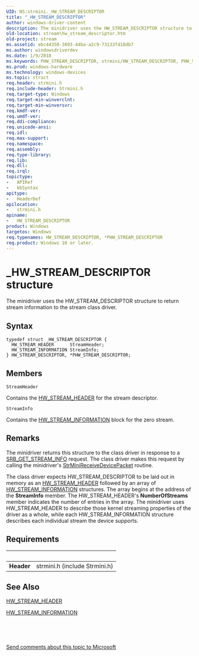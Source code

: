 ```yaml
---
UID: NS:strmini._HW_STREAM_DESCRIPTOR
title: "_HW_STREAM_DESCRIPTOR"
author: windows-driver-content
description: The minidriver uses the HW_STREAM_DESCRIPTOR structure to return stream information to the stream class driver.
old-location: stream\hw_stream_descriptor.htm
old-project: stream
ms.assetid: ebc44350-3093-44ba-a2c9-73133fd18db7
ms.author: windowsdriverdev
ms.date: 1/9/2018
ms.keywords: PHW_STREAM_DESCRIPTOR, strmini/HW_STREAM_DESCRIPTOR, PHW_STREAM_DESCRIPTOR structure pointer [Streaming Media Devices], _HW_STREAM_DESCRIPTOR, strclass-struct_57b4a9ea-44c1-4584-94f4-060a3fa58bf1.xml, HW_STREAM_DESCRIPTOR structure [Streaming Media Devices], stream.hw_stream_descriptor, strmini/PHW_STREAM_DESCRIPTOR, *PHW_STREAM_DESCRIPTOR, HW_STREAM_DESCRIPTOR
ms.prod: windows-hardware
ms.technology: windows-devices
ms.topic: struct
req.header: strmini.h
req.include-header: Strmini.h
req.target-type: Windows
req.target-min-winverclnt: 
req.target-min-winversvr: 
req.kmdf-ver: 
req.umdf-ver: 
req.ddi-compliance: 
req.unicode-ansi: 
req.idl: 
req.max-support: 
req.namespace: 
req.assembly: 
req.type-library: 
req.lib: 
req.dll: 
req.irql: 
topictype:
-	APIRef
-	kbSyntax
apitype:
-	HeaderDef
apilocation:
-	strmini.h
apiname:
-	HW_STREAM_DESCRIPTOR
product: Windows
targetos: Windows
req.typenames: HW_STREAM_DESCRIPTOR, *PHW_STREAM_DESCRIPTOR
req.product: Windows 10 or later.
---
```


# _HW_STREAM_DESCRIPTOR structure
The minidriver uses the HW_STREAM_DESCRIPTOR structure to return stream information to the stream class driver.

## Syntax
````
typedef struct _HW_STREAM_DESCRIPTOR {
  HW_STREAM_HEADER      StreamHeader;
  HW_STREAM_INFORMATION StreamInfo;
} HW_STREAM_DESCRIPTOR, *PHW_STREAM_DESCRIPTOR;
````

## Members


`StreamHeader`

Contains the <a href="..\strmini\ns-strmini-_hw_stream_header.md">HW_STREAM_HEADER</a> for the stream descriptor.

`StreamInfo`

Contains the <a href="..\strmini\ns-strmini-_hw_stream_information.md">HW_STREAM_INFORMATION</a> block for the zero stream.

## Remarks
The minidriver returns this structure to the class driver in response to a <a href="https://msdn.microsoft.com/library/windows/hardware/ff568173">SRB_GET_STREAM_INFO</a> request. The class driver makes this request by calling the minidriver's <a href="https://msdn.microsoft.com/library/windows/hardware/ff568463">StrMiniReceiveDevicePacket</a> routine.

The class driver expects HW_STREAM_DESCRIPTOR to be laid out in memory as an <a href="..\strmini\ns-strmini-_hw_stream_header.md">HW_STREAM_HEADER</a> followed by an array of <a href="..\strmini\ns-strmini-_hw_stream_information.md">HW_STREAM_INFORMATION</a> structures. The array begins at the address of the <b>StreamInfo</b> member. The HW_STREAM_HEADER's <b>NumberOfStreams</b> member indicates the number of entries in the array. The minidriver uses HW_STREAM_HEADER to describe those kernel streaming properties of the driver as a whole, while each HW_STREAM_INFORMATION structure describes each individual stream the device supports.

## Requirements
| &nbsp; | &nbsp; |
| ---- |:---- |
| **Header** | strmini.h (include Strmini.h) |

## See Also

<a href="..\strmini\ns-strmini-_hw_stream_header.md">HW_STREAM_HEADER</a>

<a href="..\strmini\ns-strmini-_hw_stream_information.md">HW_STREAM_INFORMATION</a>

 

 

<a href="mailto:wsddocfb@microsoft.com?subject=Documentation%20feedback [stream\stream]:%20HW_STREAM_DESCRIPTOR structure%20 RELEASE:%20(1/9/2018)&amp;body=%0A%0APRIVACY STATEMENT%0A%0AWe use your feedback to improve the documentation. We don't use your email address for any other purpose, and we'll remove your email address from our system after the issue that you're reporting is fixed. While we're working to fix this issue, we might send you an email message to ask for more info. Later, we might also send you an email message to let you know that we've addressed your feedback.%0A%0AFor more info about Microsoft's privacy policy, see http://privacy.microsoft.com/en-us/default.aspx." title="Send comments about this topic to Microsoft">Send comments about this topic to Microsoft</a>